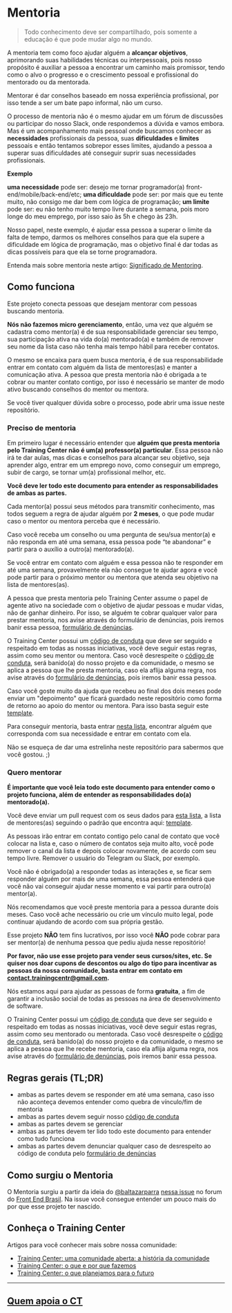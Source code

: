 # Mentoria

> Todo conhecimento deve ser compartilhado, pois somente a educação é que pode mudar algo no mundo.

A mentoria tem como foco ajudar alguém a **alcançar objetivos**, aprimorando suas habilidades técnicas ou interpessoais, pois nosso propósito é auxiliar a pessoa a encontrar um caminho mais promissor, tendo como o alvo o progresso e o crescimento pessoal e profissional do mentorado ou da mentorada.

Mentorar é dar conselhos baseado em nossa experiência profissional, por isso tende a ser um bate papo informal, não um curso.

O processo de mentoria não é o mesmo ajudar em um fórum de discussões ou participar do nosso Slack, onde respondemos a dúvida e vamos embora. Mas é um acompanhamento mais pessoal onde buscamos conhecer as **necessidades** profissionais da pessoa, suas **dificuldades** e **limites** pessoais e então tentamos sobrepor esses limites, ajudando a pessoa a superar suas dificuldades até conseguir suprir suas necessidades profissionais.

**Exemplo**

**uma necessidade** pode ser: desejo me tornar programador(a) front-end/mobile/back-end/etc;
**uma dificuldade** pode ser: por mais que eu tente muito, não consigo me dar bem com lógica de programação;
**um limite** pode ser: eu não tenho muito tempo livre durante a semana, pois moro longe do meu emprego, por isso saio às 5h e chego às 23h.

Nosso papel, neste exemplo, é ajudar essa pessoa a superar o limite da falta de tempo, darmos os melhores conselhos para que ela supere a dificuldade em lógica de programação, mas o objetivo final é dar todas as dicas possíveis para que ela se torne programadora.

Entenda mais sobre mentoria neste artigo: [Significado de Mentoring](https://www.significados.com.br/mentoring/).

## Como funciona

Este projeto conecta pessoas que desejam mentorar com pessoas buscando mentoria.

**Nós não fazemos micro gerenciamento**, então, uma vez que alguém se cadastra como mentor(a) é de sua responsabilidade gerenciar seu tempo, sua participação ativa na vida do(a) mentorado(a) e também de remover seu nome da lista caso não tenha mais tempo hábil para receber contatos.

O mesmo se encaixa para quem busca mentoria, é de sua responsabilidade entrar em contato com alguém da lista de mentores(as) e manter a comunicação ativa. A pessoa que presta mentoria não é obrigada a te cobrar ou manter contato contigo, por isso é necessário se manter de modo ativo buscando conselhos do mentor ou mentora.

Se você tiver qualquer dúvida sobre o processo, pode abrir uma issue neste repositório.

### Preciso de mentoria

Em primeiro lugar é necessário entender que **alguém que presta mentoria pelo Training Center não é um(a) professor(a) particular**. Essa pessoa não irá te dar aulas, mas dicas e conselhos para alcançar seu objetivo, seja aprender algo, entrar em um emprego novo, como conseguir um emprego, subir de cargo, se tornar um(a) profissional melhor, etc.

**Você deve ler todo este documento para entender as responsabilidades de ambas as partes.**

Cada mentor(a) possui seus métodos para transmitir conhecimento, mas todos seguem a regra de ajudar alguém por **2 meses**, o que pode mudar caso o mentor ou mentora perceba que é necessário.

Caso você receba um conselho ou uma pergunta de seu/sua mentor(a) e não responda em até uma semana, essa pessoa pode “te abandonar” e partir para o auxílio a outro(a) mentorado(a).

Se você entrar em contato com alguém e essa pessoa não te responder em até uma semana, provavelmente ela não consegue te ajudar agora e você pode partir para o próximo mentor ou mentora que atenda seu objetivo na lista de mentores(as).

A pessoa que presta mentoria pelo Training Center assume o papel de agente ativo na sociedade com o objetivo de ajudar pessoas e mudar vidas, não de ganhar dinheiro. Por isso, se alguém te cobrar qualquer valor para prestar mentoria, nos avise através do formulário de denúncias, pois iremos banir essa pessoa, [formulário de denúncias](http://bit.ly/feedback-tc-mentoria).

O Training Center possui um [código de conduta](http://bit.ly/coc-mentoria) que deve ser seguido e respeitado em todas as nossas iniciativas, você deve seguir estas regras, assim como seu mentor ou mentora. Caso você desrespeite o [código de conduta](http://bit.ly/coc-mentoria), será banido(a) do nosso projeto e da comunidade, o mesmo se aplica a pessoa que lhe presta mentoria, caso ela aflija alguma regra, nos avise através do [formulário de denúncias](http://bit.ly/feedback-tc-mentoria), pois iremos banir essa pessoa.

Caso você goste muito da ajuda que recebeu ao final dos dois meses pode enviar um "depoimento" que ficará guardado neste repositório como forma de retorno ao apoio do mentor ou mentora. Para isso basta seguir este [template](./.github/testimony.template.md).

Para conseguir mentoria, basta entrar [nesta lista](./mentors-list.md), encontrar alguém que corresponda com sua necessidade e entrar em contato com ela.

Não se esqueça de dar uma estrelinha neste repositório para sabermos que você gostou. ;)

### Quero mentorar

**É importante que você leia todo este documento para entender como o projeto funciona, além de entender as responsabilidades do(a) mentorado(a).**

Você deve enviar um pull request com os seus dados para [esta lista](./mentors-list.md), a lista de mentores(as) seguindo o padrão que encontra aqui: [template](./.github/mentor-list.template.md).

As pessoas irão entrar em contato contigo pelo canal de contato que você colocar na lista e, caso o número de contatos seja muito alto, você pode remover o canal da lista e depois colocar novamente, de acordo com seu tempo livre. Remover o usuário do Telegram ou Slack, por exemplo.

Você não é obrigado(a) a responder todas as interações e, se ficar sem responder alguém por mais de uma semana, essa pessoa entenderá que você não vai conseguir ajudar nesse momento e vai partir para outro(a) mentor(a).

Nós recomendamos que você preste mentoria para a pessoa durante dois meses. Caso você ache necessário ou crie um vínculo muito legal, pode continuar ajudando de acordo com sua própria gestão.

Esse projeto **NÃO** tem fins lucrativos, por isso você **NÃO** pode cobrar para ser mentor(a) de nenhuma pessoa que pediu ajuda nesse repositório!

**Por favor, não use esse projeto para vender seus cursos/sites, etc. Se quiser nos doar cupons de descontos ou algo do tipo para incentivar as pessoas da nossa comunidade, basta entrar em contato em contact.trainingcentr@gmail.com.**

Nós estamos aqui para ajudar as pessoas de forma **gratuita**, a fim de garantir a inclusão social de todas as pessoas na área de desenvolvimento de software.

O Training Center possui um [código de conduta](http://bit.ly/coc-mentoria) que deve ser seguido e respeitado em todas as nossas iniciativas, você deve seguir estas regras, assim como seu mentorado ou mentorada. Caso você desrespeite o [código de conduta](http://bit.ly/coc-mentoria), será banido(a) do nosso projeto e da comunidade, o mesmo se aplica a pessoa que lhe recebe mentoria, caso ela aflija alguma regra, nos avise através do [formulário de denúncias](http://bit.ly/feedback-tc-mentoria), pois iremos banir essa pessoa.

## Regras gerais (TL;DR)

- ambas as partes devem se responder em até uma semana, caso isso não aconteça devemos entender como quebra de vínculo/fim de mentoria
- ambas as partes devem seguir nosso [código de conduta](http://bit.ly/coc-mentoria)
- ambas as partes devem se gerenciar
- ambas as partes devem ter lido todo este documento para entender como tudo funciona
- ambas as partes devem denunciar qualquer caso de desrespeito ao código de conduta pelo [formulário de denúncias](http://bit.ly/feedback-tc-mentoria)

## Como surgiu o Mentoria

O Mentoria surgiu a partir da ideia do [@baltazarparra](https://github.com/baltazarparra) [nessa issue](https://github.com/frontendbr/open-source/issues/5) no forum do [Front End Brasil](https://github.com/frontendbr). Na issue você consegue entender um pouco mais do por que esse projeto ter nascido.

## Conheça o Training Center

Artigos para você conhecer mais sobre nossa comunidade:

- [Training Center: uma comunidade aberta: a história da comunidade](https://medium.com/trainingcenter/training-center-uma-comunidade-aberta-a-hist%C3%B3ria-da-comunidade-901738da48aa)
- [Training Center: o que e por que fazemos](https://medium.com/trainingcenter/training-center-o-que-e-por-que-fazemos-4be062b36196)
- [Training Center: o que planejamos para o futuro](https://medium.com/trainingcenter/training-center-o-que-planejamos-para-o-futuro-e9436079f594)

--- 

## [Quem apoia o CT](https://github.com/training-center/sponsors)
